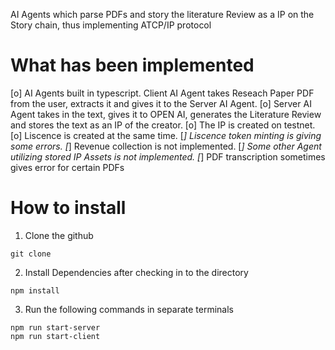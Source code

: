 AI Agents which parse PDFs and story the literature Review as a IP on the Story chain, thus implementing ATCP/IP protocol

# What has been implemented

[o] AI Agents built in typescript. Client AI Agent takes Reseach Paper PDF from the user, extracts it and gives it to the Server AI Agent.
[o] Server AI Agent takes in the text, gives it to OPEN AI, generates the Literature Review and stores the text as an IP of the creator.
[o] The IP is created on testnet.
[o] Liscence is created at the same time.
[_] Liscence token minting is giving some errors.
[_] Revenue collection is not implemented.
[_] Some other Agent utilizing stored IP Assets is not implemented.
[_] PDF transcription sometimes gives error for certain PDFs

# How to install

1) Clone the github
```
git clone
```
2) Install Dependencies after checking in to the directory

```
npm install
```

3) Run the following commands in separate terminals

```
npm run start-server
npm run start-client
```
